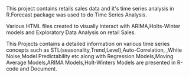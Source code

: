This project contains retails sales data and it's time series analysis in R.Forecast package was used to do Time Series Analysis.

Various HTML files created to visually interact with ARIMA,Holts-Winter models and Exploratory Data Analysis on retail Sales.

This Projects contains a detailed information on various time series concepts such as STL(seasonality,Trend,Level),Auto-Correlation,
,White Noise,Model Predictability etc along with Regression Models,Moving Average Models,ARIMA Models,Holt-Winters Models are presented in R-code and Document.
